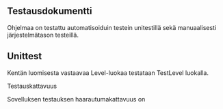 ## Testausdokumentti

Ohjelmaa on testattu automatisoiduin testein unitestillä sekä manuaalisesti järjestelmätason testeillä.

## Unittest

Kentän luomisesta  vastaavaa Level-luokaa testataan TestLevel luokalla.

Testauskattavuus

Sovelluksen testauksen haarautumakattavuus on 
